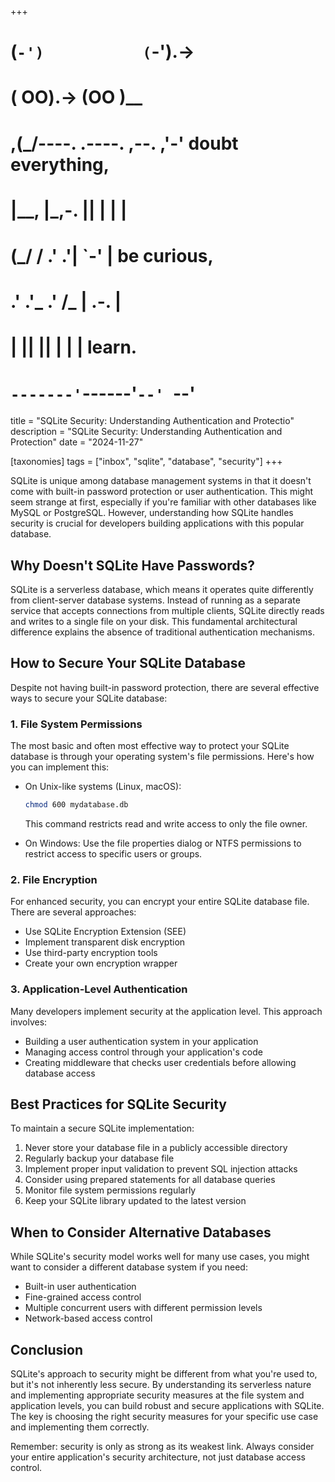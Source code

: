 +++
#   (`-')           (`-').->
#   ( OO).->        (OO )__
# ,(_/----. .----. ,--. ,'-' doubt everything,
# |__,    |\_,-.  ||  | |  |
#  (_/   /    .' .'|  `-'  | be curious,
#  .'  .'_  .'  /_ |  .-.  |
# |       ||      ||  | |  | learn.
# `-------'`------'`--' `--'

title = "SQLite Security: Understanding Authentication and Protectio"
description = "SQLite Security: Understanding Authentication and Protection"
date = "2024-11-27"

[taxonomies]
tags = ["inbox", "sqlite", "database", "security"]
+++

SQLite is unique among database management systems in that it doesn't come with built-in password protection or user authentication. This might seem strange at first, especially if you're familiar with other databases like MySQL or PostgreSQL. However, understanding how SQLite handles security is crucial for developers building applications with this popular database.

## Why Doesn't SQLite Have Passwords?

SQLite is a serverless database, which means it operates quite differently from client-server database systems. Instead of running as a separate service that accepts connections from multiple clients, SQLite directly reads and writes to a single file on your disk. This fundamental architectural difference explains the absence of traditional authentication mechanisms.

## How to Secure Your SQLite Database

Despite not having built-in password protection, there are several effective ways to secure your SQLite database:

### 1. File System Permissions

The most basic and often most effective way to protect your SQLite database is through your operating system's file permissions. Here's how you can implement this:

- On Unix-like systems (Linux, macOS):
  ```bash
  chmod 600 mydatabase.db
  ```
  This command restricts read and write access to only the file owner.

- On Windows:
  Use the file properties dialog or NTFS permissions to restrict access to specific users or groups.

### 2. File Encryption

For enhanced security, you can encrypt your entire SQLite database file. There are several approaches:

- Use SQLite Encryption Extension (SEE)
- Implement transparent disk encryption
- Use third-party encryption tools
- Create your own encryption wrapper

### 3. Application-Level Authentication

Many developers implement security at the application level. This approach involves:

- Building a user authentication system in your application
- Managing access control through your application's code
- Creating middleware that checks user credentials before allowing database access

## Best Practices for SQLite Security

To maintain a secure SQLite implementation:

1. Never store your database file in a publicly accessible directory
2. Regularly backup your database file
3. Implement proper input validation to prevent SQL injection attacks
4. Consider using prepared statements for all database queries
5. Monitor file system permissions regularly
6. Keep your SQLite library updated to the latest version

## When to Consider Alternative Databases

While SQLite's security model works well for many use cases, you might want to consider a different database system if you need:

- Built-in user authentication
- Fine-grained access control
- Multiple concurrent users with different permission levels
- Network-based access control

## Conclusion

SQLite's approach to security might be different from what you're used to, but it's not inherently less secure. By understanding its serverless nature and implementing appropriate security measures at the file system and application levels, you can build robust and secure applications with SQLite. The key is choosing the right security measures for your specific use case and implementing them correctly.

Remember: security is only as strong as its weakest link. Always consider your entire application's security architecture, not just database access control.
